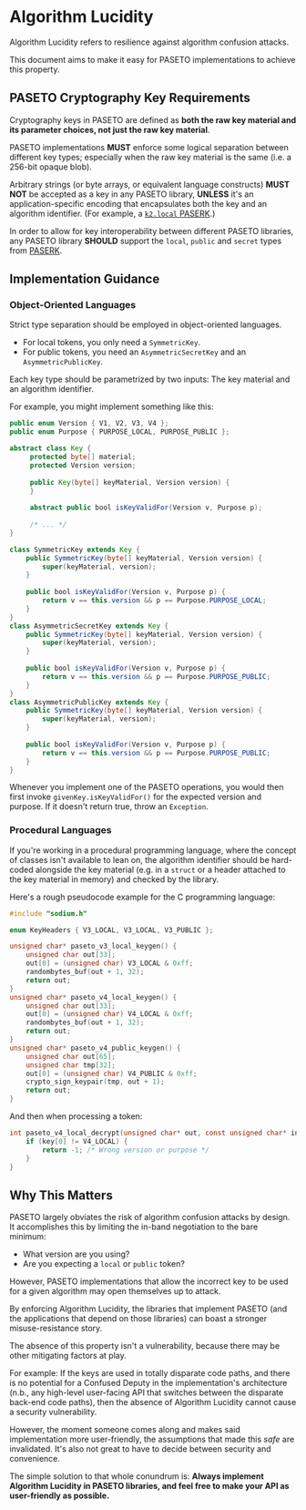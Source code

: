 # Algorithm Lucidity

Algorithm Lucidity refers to resilience against algorithm confusion attacks.

This document aims to make it easy for PASETO implementations to achieve this property.

## PASETO Cryptography Key Requirements

Cryptography keys in PASETO are defined as **both the raw key material and its
parameter choices, not just the raw key material**.

PASETO implementations **MUST** enforce some logical separation between different key types;
especially when the raw key material is the same (i.e. a 256-bit opaque blob).

Arbitrary strings (or byte arrays, or equivalent language constructs) **MUST NOT**
be accepted as a key in any PASETO library, **UNLESS** it's an application-specific
encoding that encapsulates both the key and an algorithm identifier. (For example,
a [`k2.local` PASERK](https://github.com/paseto-standard/paserk/blob/master/types/local.md).)

In order to allow for key interoperability between different PASETO libraries,
any PASETO library **SHOULD** support the `local`, `public` and `secret` types
from [PASERK](https://github.com/paseto-standard/paserk).

## Implementation Guidance

### Object-Oriented Languages

Strict type separation should be employed in object-oriented languages.

* For local tokens, you only need a `SymmetricKey`.
* For public tokens, you need an `AsymmetricSecretKey` and an `AsymmetricPublicKey`.

Each key type should be parametrized by two inputs: The key material and an algorithm identifier.

For example, you might implement something like this:

```java
public enum Version { V1, V2, V3, V4 };
public enum Purpose { PURPOSE_LOCAL, PURPOSE_PUBLIC }; 

abstract class Key {
     protected byte[] material;
     protected Version version;
     
     public Key(byte[] keyMaterial, Version version) {
     }
     
     abstract public bool isKeyValidFor(Version v, Purpose p);
     
     /* ... */
}

class SymmetricKey extends Key {
    public SymmetricKey(byte[] keyMaterial, Version version) {
        super(keyMaterial, version);
    }
    
    public bool isKeyValidFor(Version v, Purpose p) {
        return v == this.version && p == Purpose.PURPOSE_LOCAL;
    }
}
class AsymmetricSecretKey extends Key {
    public SymmetricKey(byte[] keyMaterial, Version version) {
        super(keyMaterial, version);
    }
    
    public bool isKeyValidFor(Version v, Purpose p) {
        return v == this.version && p == Purpose.PURPOSE_PUBLIC;
    }
}
class AsymmetricPublicKey extends Key {
    public SymmetricKey(byte[] keyMaterial, Version version) {
        super(keyMaterial, version);
    }
    
    public bool isKeyValidFor(Version v, Purpose p) {
        return v == this.version && p == Purpose.PURPOSE_PUBLIC;
    }
}
```

Whenever you implement one of the PASETO operations, you would then first invoke
`givenKey.isKeyValidFor()` for the expected version and purpose. If it doesn't
return true, throw an `Exception`.

### Procedural Languages

If you're working in a procedural programming language, where the concept of classes isn't
available to lean on, the algorithm identifier should be hard-coded alongside the key material
(e.g. in a `struct` or a header attached to the key material in memory) and checked by the 
library.

Here's a rough pseudocode example for the C programming language:

```c
#include "sodium.h"

enum KeyHeaders { V3_LOCAL, V3_LOCAL, V3_PUBLIC };

unsigned char* paseto_v3_local_keygen() {
    unsigned char out[33];
    out[0] = (unsigned char) V3_LOCAL & 0xff;
    randombytes_buf(out + 1, 32);
    return out;
}
unsigned char* paseto_v4_local_keygen() {
    unsigned char out[33];
    out[0] = (unsigned char) V4_LOCAL & 0xff;
    randombytes_buf(out + 1, 32);
    return out;
}
unsigned char* paseto_v4_public_keygen() {
    unsigned char out[65];
    unsigned char tmp[32];
    out[0] = (unsigned char) V4_PUBLIC & 0xff;
    crypto_sign_keypair(tmp, out + 1);
    return out;
}
```

And then when processing a token:

```c
int paseto_v4_local_decrypt(unsigned char* out, const unsigned char* in, const unsigned char* key) {
    if (key[0] != V4_LOCAL) {
        return -1; /* Wrong version or purpose */
    }
}  
```

## Why This Matters

PASETO largely obviates the risk of algorithm confusion attacks by design. It accomplishes
this by limiting the in-band negotiation to the bare minimum:

* What version are you using?
* Are you expecting a `local` or `public` token?

However, PASETO implementations that allow the incorrect key to be used for a given algorithm
may open themselves up to attack.

By enforcing Algorithm Lucidity, the libraries that implement PASETO (and the applications that
depend on those libraries) can boast a stronger misuse-resistance story.

The absence of this property isn't a vulnerability, because there may be other mitigating factors
at play. 

For example: If the keys are used in totally disparate code paths, and there is no potential for
a Confused Deputy in the implementation's architecture (n.b., any high-level user-facing API that 
switches between the disparate back-end code paths), then the absence of Algorithm Lucidity cannot
cause a security vulnerability.

However, the moment someone comes along and makes said implementation more user-friendly, the
assumptions that made this *safe* are invalidated. It's also not great to have to decide between
security and convenience.

The simple solution to that whole conundrum is: **Always implement Algorithm Lucidity in PASETO
libraries, and feel free to make your API as user-friendly as possible.**
